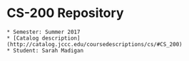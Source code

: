 # CS-200 Repository 
    * Semester: Summer 2017
    * [Catalog description](http://catalog.jccc.edu/coursedescriptions/cs/#CS_200)
    * Student: Sarah Madigan
